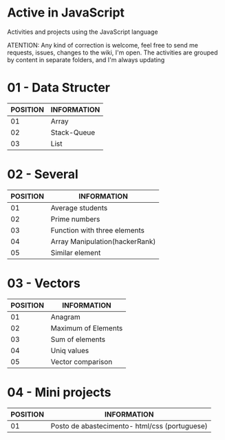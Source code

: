 # Active in JavaScript
Activities and projects using the JavaScript language

ATENTION: Any kind of correction is welcome, feel free to send me requests, issues, changes to the wiki, I'm open.
The activities are grouped by content in separate folders, and I'm always updating

# 01 - Data Structer
POSITION|INFORMATION 
--------- | ------
01     | Array
02   | Stack-Queue
03   | List



# 02 - Several

POSITION|INFORMATION 
--------- | ------
01     | Average students
02   |  Prime numbers
03   | Function with three elements
04  |  Array Manipulation(hackerRank)
05  | Similar element

# 03 - Vectors

POSITION|INFORMATION 
--------- | ------
01     | Anagram
02   |  Maximum of Elements
03   | Sum of elements
04  |  Uniq values
05  | Vector comparison

# 04 - Mini projects

POSITION|INFORMATION 
--------- | ------
01     | Posto de abastecimento- html/css (portuguese)




